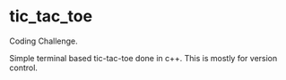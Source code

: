 # tic_tac_toe
Coding Challenge.

Simple terminal based tic-tac-toe done in c++. This is mostly for version control.
